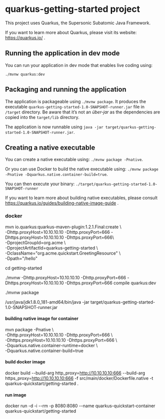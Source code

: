 # quarkus-getting-started project

This project uses Quarkus, the Supersonic Subatomic Java Framework.

If you want to learn more about Quarkus, please visit its website: https://quarkus.io/ .

## Running the application in dev mode

You can run your application in dev mode that enables live coding using:
```
./mvnw quarkus:dev
```

## Packaging and running the application

The application is packageable using `./mvnw package`.
It produces the executable `quarkus-getting-started-1.0-SNAPSHOT-runner.jar` file in `/target` directory.
Be aware that it’s not an _über-jar_ as the dependencies are copied into the `target/lib` directory.

The application is now runnable using `java -jar target/quarkus-getting-started-1.0-SNAPSHOT-runner.jar`.

## Creating a native executable

You can create a native executable using: `./mvnw package -Pnative`.

Or you can use Docker to build the native executable using: `./mvnw package -Pnative -Dquarkus.native.container-build=true`.

You can then execute your binary: `./target/quarkus-getting-started-1.0-SNAPSHOT-runner`

If you want to learn more about building native executables, please consult https://quarkus.io/guides/building-native-image-guide .


### docker
mvn io.quarkus:quarkus-maven-plugin:1.2.1.Final:create \\ \
    -Dhttp.proxyHost=10.10.10.10 -Dhttp.proxyPort=666 -Dhttps.proxyHost=10.10.10.10 -Dhttps.proxyPort=666\\ \
    -DprojectGroupId=org.acme \\ \
    -DprojectArtifactId=quarkus-getting-started \\ \
    -DclassName="org.acme.quickstart.GreetingResource" \\ \
    -Dpath="/hello"
    
cd getting-started




./mvnw  -Dhttp.proxyHost=10.10.10.10 -Dhttp.proxyPort=666 -Dhttps.proxyHost=10.10.10.10 -Dhttps.proxyPort=666 compile quarkus:dev


./mvnw package

/usr/java/jdk1.8.0_181-amd64/bin/java -jar target/quarkus-getting-started-1.0-SNAPSHOT-runner.jar


#### building native image for container 

mvn package -Pnative  \\ \
-Dhttp.proxyHost=10.10.10.10 -Dhttp.proxyPort=666 \\ \
-Dhttps.proxyHost=10.10.10.10 -Dhttps.proxyPort=666 \\ \
-Dquarkus.native.container-runtime=docker  \\ \
-Dquarkus.native.container-build=true


#### build docker image

docker build --build-arg http_proxy=http://10.10.10.10:666 --build-arg https_proxy=http://10.10.10.10:666  -f src/main/docker/Dockerfile.native -t quarkus-quickstart/getting-started .

#### run image
 
docker run -d -i --rm -p 8080:8080 --name quarkus-quickstart-container quarkus-quickstart/getting-started